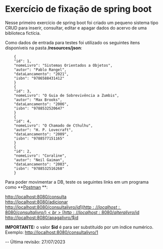 # Exercício de fixação de spring boot

Nesse primeiro exercício de spring boot foi criado um pequeno sistema tipo CRUD para inserir, consultar, editar e apagar
dados do acervo de uma biblioteca fictícia.

Como dados de entrada para testes foi utilizado os seguintes itens disponíveis na pasta **/resources/json**:

        {
        "id": 1,
        "nomeLivro": "Sistemas Orientados a Objetos",
        "autor": "Pablo Rangel",
        "dataLancamento": "2021",
        "isbn": "9786588431412"
        }
        {
        "id": 3,
        "nomeLivro": "O Guia de Sobrevivência a Zumbis",
        "autor": "Max Brooks",
        "dataLancamento": "2006",
        "isbn": "9788532520647"
        }
        {
        "id": 4,
        "nomeLivro": "O Chamado de Cthulhu",
        "autor": "H. P. Lovecraft",
        "dataLancamento": "2009",
        "isbn": "9788577151165"
        }
        {
        "id": 2,
        "nomeLivro": "Coraline",
        "autor": "Neil Gaiman",
        "dataLancamento": "2003",
        "isbn": "9788532516268"
        }

Para poder movimentar a DB, teste os seguintes links em um programa como **[Postman](https://www.postman.com/downloads/)
**:

[http://localhost:8080/consulta](http://localhost:8080/consulta)<br>
[http://localhost:8080/adicionar](http://localhost:8080/adicionar)<br>
[http://localhost:8080/consultalivro/$id](http://localhost:8080/consultalivro/)<br>
[http://localhost:8080/alteralivro/$id](http://localhost:8080/alteralivro/)<br>
[http://localhost:8080/apagalivro/$id](http://localhost:8080/apagalivro)

**IMPORTANTE:** o valor **$id** é para ser substituído por um índice numérico. Exemplo:
[http://localhost:8080/consultalivro/1](http://localhost:8080/consultalivro/1)

-- Última revisão: 27/07/2023